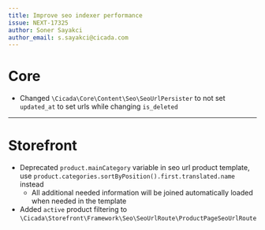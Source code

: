 ```yaml
---
title: Improve seo indexer performance
issue: NEXT-17325
author: Soner Sayakci
author_email: s.sayakci@cicada.com
---
```

# Core

* Changed `\Cicada\Core\Content\Seo\SeoUrlPersister` to not set `updated_at` to set urls while changing `is_deleted` 

___

# Storefront
* Deprecated `product.mainCategory` variable in seo url product template, use `product.categories.sortByPosition().first.translated.name` instead
  * All additional needed information will be joined automatically loaded when needed in the template
* Added `active` product filtering to `\Cicada\Storefront\Framework\Seo\SeoUrlRoute\ProductPageSeoUrlRoute`
